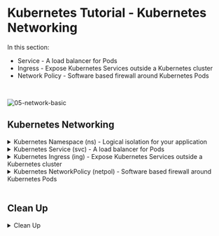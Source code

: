 # Kubernetes Tutorial - Kubernetes Networking

In this section:
- Service - A load balancer for Pods
- Ingress - Expose Kubernetes Services outside a Kubernetes cluster
- Network Policy - Software based firewall around Kubernetes Pods
<br />

![05-network-basic](https://user-images.githubusercontent.com/18049790/140637546-e3535aa3-cbd6-4dd9-bd39-37c466b6566a.jpg)
<br />

## Kubernetes Networking

<details class="faq box"><summary>Kubernetes Namespace (ns) - Logical isolation for your application</summary>
<p>

kubernetes.io bookmark: [Namespaces](https://kubernetes.io/docs/concepts/overview/working-with-objects/namespaces/)

```bash
kubectl create namespace ns-bootcamp-networking
kubectl config set-context --current --namespace=ns-bootcamp-networking
```

</p>
</details>

<details class="faq box"><summary>Kubernetes Service (svc) - A load balancer for Pods</summary>
<p>

> Problem Statement: I want a stable network entry point into my application
> 
> tl;dr – Think Load balancer for individual microservices

![05-network-svc](https://user-images.githubusercontent.com/18049790/140637642-5ef46de4-4867-41a6-ba44-6333cd9441af.jpg)

kubernetes.io bookmark: [Service](https://kubernetes.io/docs/concepts/services-networking/service/)

Notes
* The default kube-proxy mode for rule-based IP management is `iptables`
*  The `iptables` mode native method for load distribution is random selection
* In English - No round robin load balancing for Kubernetes Service it is random selection

Create a Pod 

```bash
kubectl run service-pod --image=nginx --port=80  --labels="tier=web"
```

Create the Service

```bash
kubectl expose pod service-pod --port=8080 --target-port=80 --name=my-service
```
```bash
clear
# Check your work - run a diagnostics pod
kubectl run remote-run --image=busybox --restart=Never --rm -it
# Repeat this command to see different responses
wget -qO- my-service:8080
```

<details class="faq box"><summary>The Laws of Three - Types of Service</summary>
<p>

> tl;dr – Kubernetes always respects the Law of Three

There are three type of service:
* [ClusterIP](https://kubernetes.io/docs/concepts/services-networking/service/#publishing-services-service-types): #👈👈👈 Part of CKAD exam
  * Exposes the Service on a cluster-internal IP
  * Choosing this value makes the Service only reachable from within the cluster 
  * This is the default ServiceType

* [NodePort](https://kubernetes.io/docs/concepts/services-networking/service/#type-nodeport): #👈👈👈 Part of CKAD exam
  * A NodePort is an open port on every node of your cluster 
  * When traffic is received on that open port, it directs it to a specific port on the ClusterIP for the service it is representing
  * You will  be able to contact the NodePort Service, from outside the cluster, by requesting `NodeIP:NodePort`

```yaml
cat << EOF | kubectl apply -f -
apiVersion: v1
kind: Service
metadata:
  name: my-NodePort-service
  namespace: ns-bootcamp-networking
spec:
  type: NodePort #👈👈👈
  selector:
    tier: web
  ports:
      # By default and for convenience, the `targetPort` is set to the same value as the `port` field.
    - port: 8080
      targetPort: 80
      # Optional field
      # By default and for convenience, the Kubernetes control plane will allocate a port from a range (default: 30000-32767)
      nodePort: 30007 #👈👈👈
EOF      

```
wget -qO- my-service:8080
```



* [LoadBalancer](https://kubernetes.io/docs/concepts/services-networking/service/#loadbalancer): 
  * Exposes the Service externally using a cloud provider's load balancer
  * NodePort and ClusterIP Services, to which the external load balancer routes, are automatically created

I lied there is one extra service:
* [ExternalName](https://kubernetes.io/docs/concepts/services-networking/service/#externalname): 
  * Services of type ExternalName map a Service to a DNS name
  * Maps the Service to the contents of the externalName field (e.g. foo.bar.example.com), by returning a CNAME record with its value
  * No proxying of any kind is set up

```yaml
cat << EOF | kubectl apply -f -
apiVersion: v1
kind: Service
metadata:
  name: my-ExternalName-service
  namespace: ns-bootcamp-networking
spec:
  type: ExternalName #👈👈👈
  externalName: www.google.com
EOF
```

```bash
wget -qO- my-ExternalName-service
nslookup my-ExternalName-service
```

</p>
</details>

</p>
</details>

<details class="faq box"><summary>Kubernetes Ingress (ing) - Expose Kubernetes Services outside a Kubernetes cluster</summary>
<p>

> Problem Statement: I want a way to expose my application outside the Kubernetes cluster

> tl;dr – Want to open up your microservice application to the Internet with a fancy URL?

![05-network-ing](https://user-images.githubusercontent.com/18049790/140637548-d1a9ced9-7c66-406c-86d3-1a7001de2e75.jpg)

kubernetes.io bookmark: [Ingress](https://kubernetes.io/docs/concepts/services-networking/ingress/)

Notes
* Ingress operates using a controller with an Ingress resource and a daemon. 
* The Ingress resource is a set of rules governing traffic. 
  * kind: Ingress
* The daemon applies the rules inside a specialized Kubernetes pod. 
  * Envoy DaemonSet

Prerequisite Software for this example to work:
```bash
kubectl apply -f https://projectcontour.io/quickstart/contour.yaml
```

```yaml
cat << EOF | kubectl apply -f -
apiVersion: networking.k8s.io/v1
kind: Ingress
metadata:
  name: my-ingress #👈👈👈 Ingress Name
  annotations:
    nginx.ingress.kubernetes.io/rewrite-target: /
spec:
  rules:
  - http:
      paths:
      - path: / #👈👈👈 Change
        pathType: Prefix
        backend:
          service:
            name: my-service #👈👈👈 Service Name
            port:
              number: 8080 #👈👈👈 Change: --port=8080
EOF
```

```bash
curl localhost
```

</p>
</details>

<details class="faq box"><summary>Kubernetes NetworkPolicy (netpol) - Software based firewall around Kubernetes Pods</summary>
<p>

> Problem Statement: I want a way to deny all network traffic around pods unless explicitly allowed
>
> tl;dr – Trust no one, explicitly define who talks to who with my software based firewall 

![05-netpol](https://user-images.githubusercontent.com/18049790/140638229-62871b17-bc71-4e51-a71c-4c75c178a78f.jpg)

GUI for explaining and generating Network Policies: [editor.cilium.io](https://editor.cilium.io/)

kubernetes.io bookmark: [Declare Network Policy](https://kubernetes.io/docs/tasks/administer-cluster/declare-network-policy/)

Notes 
* Network policies do not conflict; they are additive. 
* If any policy or policies select a pod, the pod is restricted to what is allowed by the union of those policies' ingress/egress rules. 
* Thus, order of evaluation does not affect the policy result.


```diff
Please NOTE:
- Docker Desktop does not support CNI (container network interface) so the NetworkPolicy's define are ignored.
- The commands work but the NetworkPolicy's are not enforced
- Perform this on any cluster that enforces Network Policies
```

* [Sample CKAD Question - NetworkPolicy](https://github.com/jamesbuckett/ckad-questions/blob/main/04-ckad-services-networking.md#04-01-create-a-namespace-called-netpol-namespace-create-a-pod-called-web-pod-using-the-nginx-image-and-exposing-port-80-label-the-pod-tierweb-create-a-pod-called-app-pod-using-the-nginx-image-and-exposing-port-80-label-the-pod-tierapp-create-a-pod-called-db-pod-using-the-nginx-image-and-exposing-port-80-label-the-pod-tierdb-create-a-network-policy-called-my-netpol-that-allows-the-web-pod-to-only-egress-to-app-pod-on-port-80)


</p>
</details>
<br />

## Clean Up

<details class="faq box"><summary>Clean Up</summary>
<p>

```bash
cd
yes | rm -R ~/ckad/
kubectl delete ns ns-bootcamp-networking --now
```

_End of Section_
